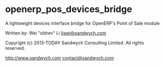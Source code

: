 # openerp_pos_devices_bridge

A lightweight devices interface bridge for OpenERP's Point of Sale module


Written by: Wei "oldrev" Li <liwei@sandwych.com>

Copyright (c) 2013-TODAY Sandwych Consulting Limited. All rights reserved.

http://www.sandwych.com
contact@sandwych.com
